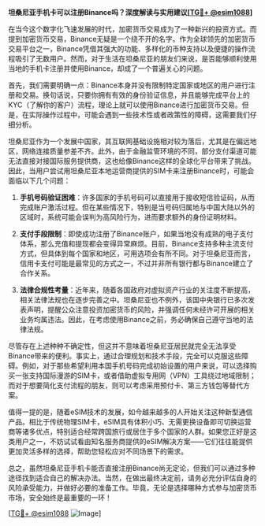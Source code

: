 **坦桑尼亚手机卡可以注册Binance吗？深度解读与实用建议[[TG💪+ @esim1088](https://t.me/s/esim1088)]**

在当今这个数字化飞速发展的时代，加密货币交易成为了一种新兴的投资方式。而提到加密货币交易，Binance无疑是一个绕不开的名字。作为全球领先的加密货币交易平台之一，Binance凭借其强大的功能、多样化的币种支持以及便捷的操作流程吸引了无数用户。然而，对于生活在坦桑尼亚的朋友们来说，是否能够顺利使用当地的手机卡注册并使用Binance，却成了一个普遍关心的问题。

首先，我们需要明确一点：Binance本身并没有限制特定国家或地区的用户进行注册和交易。换句话说，只要你拥有有效的身份验证信息，并且能够完成平台上的KYC（了解你的客户）流程，理论上就可以使用Binance进行加密货币交易。但是，在实际操作过程中，可能会遇到一些技术性或者政策性的障碍，这需要我们仔细分析。

坦桑尼亚作为一个发展中国家，其互联网基础设施相对较为落后，尤其是在偏远地区，网络连接质量参差不齐。此外，由于金融监管环境的不同，部分支付渠道可能无法直接对接国际服务提供商，这也给像Binance这样的全球化平台带来了挑战。因此，当用户尝试用坦桑尼亚本地运营商提供的SIM卡来注册Binance时，可能会面临以下几个问题：

1. **手机号码验证困难**：许多国家的手机号码可以直接用于接收短信验证码，从而完成账户激活过程。但在某些情况下，特别是当号码归属地与中国大陆以外的区域时，系统可能会误判为高风险行为，进而要求额外的身份证明材料。
   
2. **支付手段限制**：即使成功注册了Binance账户，如果当地没有成熟的电子支付体系，那么充值和提现都会变得异常麻烦。目前，Binance支持多种主流支付方式，但具体到每个国家和地区，可用选项会有所不同。对于坦桑尼亚而言，信用卡支付可能是最常见的方式之一，不过并非所有银行都与Binance建立了合作关系。

3. **法律合规性考量**：近年来，随着各国政府对虚拟资产行业的关注度不断提高，相关法律法规也在逐步完善之中。坦桑尼亚也不例外，该国中央银行已多次发表声明，提醒公众注意投资加密货币的风险，并强调任何未经许可开展的相关业务均属违法。因此，在考虑使用Binance之前，务必确保自己遵守当地的法律法规。

尽管存在上述种种不确定性，但这并不意味着坦桑尼亚居民就完全无法享受Binance带来的便利。事实上，通过合理规划和技术手段，完全可以克服这些障碍。例如，对于那些希望利用本国手机号码完成初始设置的用户来说，可以选择购买一张支持国际漫游的SIM卡，或者借助虚拟专用网（VPN）工具绕过地域限制；而对于想要简化支付流程的朋友，则可以考虑采用预付卡、第三方钱包等替代方案。

值得一提的是，随着eSIM技术的发展，如今越来越多的人开始关注这种新型通信产品。相比于传统物理SIM卡，eSIM具有体积小巧、无需更换设备即可切换运营商等诸多优点，特别适合经常跨国旅行或居住于多个国家的人群。如果您正好是这类用户之一，不妨试试看由知名服务商提供的eSIM解决方案——它们往往能提供更加灵活多样的选择，帮助您轻松应对不同场景下的需求。

总之，虽然坦桑尼亚手机卡能否直接注册Binance尚无定论，但我们可以通过多种途径找到适合自己的解决办法。当然，在做出最终决定前，请务必充分评估自身的风险承受能力，并做好必要的准备工作。毕竟，无论是选择哪种方式参与加密货币市场，安全始终是最重要的一环！

[[TG💪+ @esim1088](https://t.me/s/esim1088) ![Image](https://i.postimg.cc/4NQfJmqS/Snipaste-2025-05-13-00-14-12.png)]